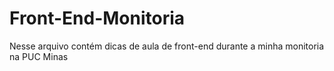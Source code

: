 # Front-End-Monitoria
Nesse arquivo contém dicas de aula de front-end durante a minha monitoria na PUC Minas
